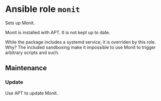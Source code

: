 # Ansible role `monit`

Sets up Monit.

Monit is installed with APT. It is not kept up to date.

While the package includes a systemd service, it is overriden by this role. Why?
The included sandboxing make it impossible to use Monit to trigger arbitrary
scripts and such.

## Maintenance

### Update

Use APT to update Monit.
